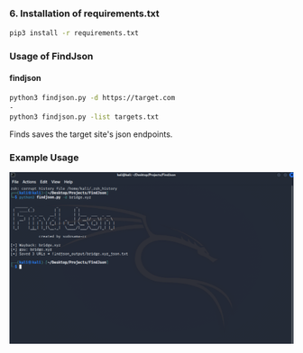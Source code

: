 ### 6. Installation of requirements.txt
```bash
pip3 install -r requirements.txt
```
### Usage of FindJson

#### findjson
```bash
python3 findjson.py -d https://target.com
-
python3 findjson.py -list targets.txt
```
Finds saves the target site's json endpoints.

### Example Usage

![FindJson](findjson.png)
